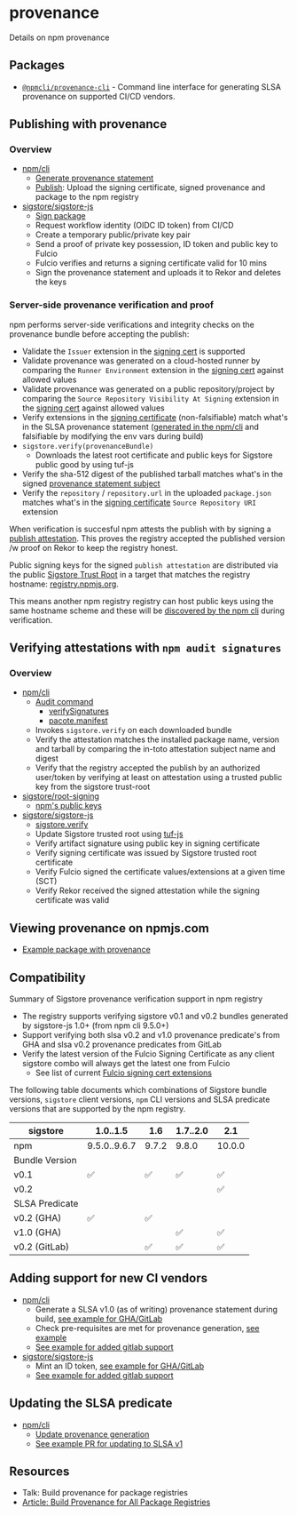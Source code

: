 # provenance

Details on npm provenance

## Packages

- [`@npmcli/provenance-cli`](./packages/cli) - Command line interface for generating SLSA provenance on supported CI/CD vendors.

## Publishing with provenance
### Overview
- [npm/cli](https://github.com/npm/cli)
	- [Generate provenance statement](https://github.com/npm/cli/blob/latest/workspaces/libnpmpublish/lib/provenance.js)
	- [Publish](https://github.com/npm/cli/blob/0dc63323f6566e6c94e03044c03d14f9a0a5142c/workspaces/libnpmpublish/lib/publish.js#L131-L164): Upload the signing certificate, signed provenance and package to the npm registry
- [sigstore/sigstore-js](https://github.com/sigstore/sigstore-js)
	- [Sign package](https://github.com/sigstore/sigstore-js/tree/main/packages/sign)
	- Request workflow identity (OIDC ID token) from CI/CD
	- Create a temporary public/private key pair
	- Send a proof of private key possession, ID token and public key to Fulcio
	- Fulcio verifies and returns a signing certificate valid for 10 mins
	- Sign the provenance statement and uploads it to Rekor and deletes the keys

### Server-side provenance verification and proof
npm performs server-side verifications and integrity checks on the provenance bundle before accepting the publish:

- Validate the `Issuer` extension in the [signing cert](https://github.com/sigstore/fulcio/blob/main/docs/oid-info.md#1361415726418--issuer-v2) is supported
- Validate provenance was generated on a cloud-hosted runner by comparing the `Runner Environment`  extension in the [signing cert](https://github.com/sigstore/fulcio/blob/main/docs/oid-info.md#13614157264111--runner-environment)  against allowed values 
- Validate provenance was generated on a public repository/project by comparing the `Source Repository Visibility At Signing`  extension in the [signing cert](https://github.com/sigstore/fulcio/blob/main/docs/oid-info.md#13614157264122--source-repository-visibility-at-signing) against allowed values
- Verify extensions in the [signing certificate](https://github.com/sigstore/fulcio/blob/main/docs/oid-info.md) (non-falsifiable) match what's in the SLSA provenance statement ([generated in the npm/cli]( https://github.com/npm/cli/blob/latest/workspaces/libnpmpublish/lib/provenance.js) and falsifiable by modifying the env vars during build)
- `sigstore.verify(provenanceBundle)`
  - Downloads the latest root certificate and public keys for Sigstore public good by  using tuf-js
- Verify the sha-512 digest of the published tarball matches what's in the signed [provenance statement subject](https://github.com/npm/cli/blob/0dc63323f6566e6c94e03044c03d14f9a0a5142c/workspaces/libnpmpublish/lib/publish.js#L133-L136)
- Verify the `repository` / `repository.url` in the uploaded `package.json` matches what's in the [signing certificate](https://github.com/sigstore/fulcio/blob/main/docs/oid-info.md#13614157264112--source-repository-uri) `Source Repository URI` extension

When verification is succesful npm attests the publish with by signing a [publish attestation](https://github.com/npm/attestation/tree/main/specs/publish/v0.1). This proves the registry accepted the published version /w proof on Rekor to keep the registry honest.

Public signing keys for the signed `publish attestation` are distributed via the public [Sigstore Trust Root](https://github.com/sigstore/root-signing) in a target that matches the registry hostname: [registry.npmjs.org](https://github.com/sigstore/root-signing/tree/main/repository/repository/targets/registry.npmjs.org). 

This means another npm registry registry can host public keys using the same hostname scheme and these will be [discovered by the npm cli](https://github.com/npm/cli/blob/latest/lib/commands/audit.js#L199-L200) during verification. 

## Verifying attestations with `npm audit signatures`
### Overview
- [npm/cli](https://github.com/npm/cli)
	- [Audit command](https://github.com/npm/cli/blob/latest/lib/commands/audit.js)
		- [verifySignatures](https://github.com/npm/cli/blob/0dc63323f6566e6c94e03044c03d14f9a0a5142c/lib/commands/audit.js#L308-L328)
		- [pacote.manifest](https://github.com/npm/pacote/blob/a07758b200d8b16e2fcf639467b2ed7cfd9769c2/lib/registry.js#L209-L321)
	- Invokes `sigstore.verify` on each downloaded bundle
	- Verify the attestation matches the installed package name, version and tarball by comparing the in-toto attestation subject name and digest
	- Verify that the registry accepted the publish by an authorized user/token by verifying at least on attestation using a trusted public key from the sigstore trust-root
- [sigstore/root-signing](https://github.com/sigstore/root-signing)
	- [npm's public keys](https://github.com/sigstore/root-signing/tree/main/repository/repository/targets/registry.npmjs.org) 
- [sigstore/sigstore-js](https://github.com/sigstore/sigstore-js)
	- [sigstore.verify](https://github.com/sigstore/sigstore-js/tree/main/packages/client#verifybundle-payload-options)
	- Update Sigstore trusted root using [tuf-js](https://github.com/theupdateframework/tuf-js)
	- Verify artifact signature using public key in signing certificate
	- Verify signing certificate was issued by Sigstore trusted root certificate
	- Verify Fulcio signed the certificate values/extensions at a given time (SCT)
	- Verify Rekor received the signed attestation while the signing certificate was valid

## Viewing provenance on npmjs.com
- [Example package with provenance](https://www.npmjs.com/package/sigstore#provenance)

## Compatibility
Summary of Sigstore provenance verification support in npm registry
- The registry supports verifying sigstore v0.1 and v0.2 bundles generated by sigstore-js 1.0+ (from npm cli 9.5.0+)
- Support verifying both slsa v0.2 and v1.0 provenance predicate's from GHA and slsa v0.2 provenance predicates from GitLab
- Verify the latest version of the Fulcio Signing Certificate as any client sigstore combo will always get the latest one from Fulcio
	- See list of current [Fulcio signing cert extensions](https://github.com/sigstore/fulcio/blob/main/docs/oid-info.md)

The following table documents which combinations of Sigstore bundle versions, `sigstore` client versions, `npm` CLI versions and SLSA predicate versions that are supported by the npm registry.

| sigstore       | 1.0..1.5           | 1.6                | 1.7..2.0           | 2.1                |
|----------------|--------------------|--------------------|--------------------|--------------------|
| npm            | 9.5.0..9.6.7       | 9.7.2              | 9.8.0              | 10.0.0             |
| Bundle Version |                    |                    |                    |                    |
| v0.1           | :white_check_mark: | :white_check_mark: | :white_check_mark: | :white_check_mark: |
| v0.2           |                    |                    |                    | :white_check_mark: |
| SLSA Predicate |                    |                    |                    |                    |
| v0.2 (GHA)     | :white_check_mark: | :white_check_mark: |                    |                    |
| v1.0 (GHA)     |                    |                    | :white_check_mark: | :white_check_mark: |
| v0.2 (GitLab)  |                    | :white_check_mark: | :white_check_mark: | :white_check_mark: | 

## Adding support for new CI vendors
- [npm/cli](https://github.com/npm/cli)
	- Generate a SLSA v1.0 (as of writing) provenance statement during build, [see example for GHA/GitLab](https://github.com/npm/cli/blob/0dc63323f6566e6c94e03044c03d14f9a0a5142c/workspaces/libnpmpublish/lib/provenance.js#L18-L195)
	- Check pre-requisites are met for provenance generation, [see example](https://github.com/npm/cli/blob/0dc63323f6566e6c94e03044c03d14f9a0a5142c/workspaces/libnpmpublish/lib/publish.js#L172-L223)
	- [See example for added gitlab support](https://github.com/npm/cli/pull/6526)
- [sigstore/sigstore-js](https://github.com/sigstore/sigstore-js)
	- Mint an ID token, [see example for GHA/GitLab](https://github.com/sigstore/sigstore-js/blob/main/packages/sign/src/identity/ci.ts)
	- [See example for added gitlab support](https://github.com/sigstore/sigstore-js/pull/394)

## Updating the SLSA predicate
- [npm/cli](https://github.com/npm/cli)
  - [Update provenance generation](https://github.com/npm/cli/blob/latest/workspaces/libnpmpublish/lib/provenance.js)
  - [See example PR for updating to SLSA v1](https://github.com/npm/cli/pull/6613)

## Resources
- Talk: Build provenance for package registries
- [Article: Build Provenance for All Package Registries]([url](https://repos.openssf.org/build-provenance-for-all-package-registries)https://repos.openssf.org/build-provenance-for-all-package-registries)
